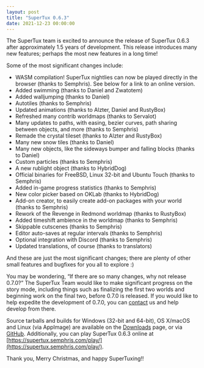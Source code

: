 ```yaml
---
layout: post
title: "SuperTux 0.6.3"
date: 2021-12-23 00:00:00
---
```


The SuperTux team is excited to announce the release of SuperTux 0.6.3 after approximately 1.5 years of development.  This release introduces many new features; perhaps the most new features in a long time!

Some of the most significant changes include:
- WASM compilation! SuperTux nightlies can now be played directly in the browser (thanks to Semphris).  See below for a link to an online version.
- Added swimming (thanks to Daniel and Zwatotem)
- Added walljumping (thanks to Daniel)
- Autotiles (thanks to Semphris)
- Updated animations (thanks to Alzter, Daniel and RustyBox)
- Refreshed many contrib worldmaps (thanks to Servalot)
- Many updates to paths, with easing, bezier curves, path sharing between objects, and more (thanks to Semphris)
- Remade the crystal tileset (thanks to Alzter and RustyBox)
- Many new snow tiles (thanks to Daniel)
- Many new objects, like the sideways bumper and falling blocks (thanks to Daniel)
- Custom particles (thanks to Semphris)
- A new rublight object (thanks to HybridDog)
- Official binaries for FreeBSD, Linux 32-bit and Ubuntu Touch (thanks to Semphris)
- Added in-game progress statistics (thanks to Semphris)
- New color picker based on OKLab (thanks to HybridDog)
- Add-on creator, to easily create add-on packages with your world (thanks to Semphris)
- Rework of the Revenge in Redmond worldmap (thanks to RustyBox)
- Added timeshift ambience in the worldmap (thanks to Semphris)
- Skippable cutscenes (thanks to Semphris)
- Editor auto-saves at regular intervals (thanks to Semphris)
- Optional integration with Discord (thanks to Semphris)
- Updated translations, of course (thanks to translators)

And these are just the most significant changes; there are plenty of other small features and bugfixes for you all to explore :)

You may be wondering, “If there are so many changes, why not release 0.7.0?”  The SuperTux Team would like to make significant progress on the story mode, including things such as finalizing the first two worlds and beginning work on the final two, before 0.7.0 is released.  If you would like to help expedite the development of 0.7.0, you can [contact](https://www.supertux.org/contact.html) us and help develop from there.  

Source tarballs and builds for Windows (32-bit and 64-bit), OS X/macOS and Linux (via AppImage) are available on the [Downloads](https://www.supertux.org/download.html) page, or via [GitHub](https://github.com/SuperTux/supertux/releases/tag/v0.6.3).  Additionally, you can play SuperTux 0.6.3 online at [https://supertux.semphris.com/play/](https://supertux.semphris.com/play/).

Thank you, Merry Christmas, and happy SuperTuxing!!
